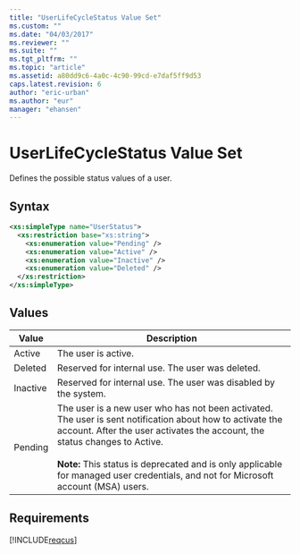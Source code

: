 ```yaml
---
title: "UserLifeCycleStatus Value Set"
ms.custom: ""
ms.date: "04/03/2017"
ms.reviewer: ""
ms.suite: ""
ms.tgt_pltfrm: ""
ms.topic: "article"
ms.assetid: a80dd9c6-4a0c-4c90-99cd-e7daf5ff9d53
caps.latest.revision: 6
author: "eric-urban"
ms.author: "eur"
manager: "ehansen"
---
```

# UserLifeCycleStatus Value Set
Defines the possible status values of a user.

## Syntax

```xml
<xs:simpleType name="UserStatus">
  <xs:restriction base="xs:string">
    <xs:enumeration value="Pending" />
    <xs:enumeration value="Active" />
    <xs:enumeration value="Inactive" />
    <xs:enumeration value="Deleted" />
  </xs:restriction>
</xs:simpleType>
```

## Values

|Value|Description|
|---------|---------------|
|Active|The user is active.|
|Deleted|Reserved for internal use. The user was deleted.|
|Inactive|Reserved for internal use. The user was disabled by the system.|
|Pending|The user is a new user who has not been activated. The user is sent notification about how to activate the account. After the user activates the account, the status changes to Active.<br/><br/>**Note:** This status is deprecated and is only applicable for managed user credentials, and not for Microsoft account (MSA) users. |

## Requirements
[!INCLUDE[reqcus](../customer-api/includes/reqcus.md)]
